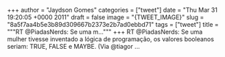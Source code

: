 
+++
author = "Jaydson Gomes"
categories = ["tweet"]
date = "Thu Mar 31 19:20:05 +0000 2011"
draft = false
image = "{TWEET_IMAGE}"
slug = "8a5f7aa4b5e3b89d309667b2373e2b7ad0ebbd71"
tags = ["tweet"]
title = """RT @PiadasNerds: Se uma m..."""
+++
RT @PiadasNerds: Se uma mulher tivesse inventado a lógica de programação, os valores booleanos seriam: TRUE, FALSE e MAYBE. (Via @tiagor ...
